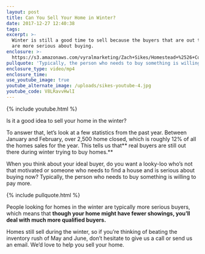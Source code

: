 ```yaml
---
layout: post
title: Can You Sell Your Home in Winter?
date: 2017-12-27 12:40:38
tags:
excerpt: >-
  Winter is still a good time to sell because the buyers that are out there now
  are more serious about buying.
enclosure: >-
  https://s3.amazonaws.com/vyralmarketing/Zach+Sikes/Homestead+%2526+Co-+Can+You+Sell+Your+Home+in+Winter%253F.mp4
pullquote: 'Typically, the person who needs to buy something is willing to pay more.'
enclosure_type: video/mp4
enclosure_time:
use_youtube_image: true
youtube_alternate_image: /uploads/sikes-youtube-4.jpg
youtube_code: V8LRavvHwlI
---
```



{% include youtube.html %}

Is it a good idea to sell your home in the winter?

To answer that, let’s look at a few statistics from the past year. Between January and February, over 2,500 home closed, which is roughly 12% of all the homes sales for the year. This tells us that** real buyers are still out there during winter trying to buy homes.**

When you think about your ideal buyer, do you want a looky-loo who’s not that motivated or someone who needs to find a house and is serious about buying now? Typically, the person who needs to buy something is willing to pay more.

{% include pullquote.html %}

People looking for homes in the winter are typically more serious buyers, which means that **though your home might have fewer showings, you’ll deal with much more qualified buyers.**

Homes still sell during the winter, so if you’re thinking of beating the inventory rush of May and June, don’t hesitate to give us a call or send us an email. We’d love to help you sell your home.